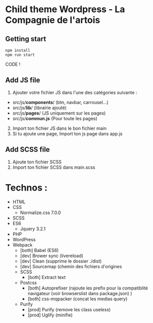 # Child theme Wordpress - La Compagnie de l'artois

## Getting start
```
npm install
npm run start
```
CODE !

## Add JS file
1) Ajouter votre fichier JS dans l'une des catégories suivante :
- src/js/<b>components</b>/ (btn, navbar, carrousel...)
- src/js/<b>lib</b>/ (librairie ajouté)
- src/js/<b>pages</b>/ (JS uniquement sur les pages)
- src/js/<b>commun.js</b> (Pour toute les pages)

2) Import ton fichier JS dans le bon fichier main
3) Si tu ajoute une page, Import ton js page dans app.js

## Add SCSS file
1) Ajoute ton fichier SCSS
2) Import ton fichier SCSS dans main.scss

# Technos :
- HTML
- CSS
  - Normalize.css 7.0.0
- SCSS
- ES6
  - Jquery 3.2.1
- PHP
- WordPress
- Webpack
  - [both] Babel (ES6)
  - [dev]  Brower sync (livereload)
  - [dev]  Clean (supprime le dossier ./dist)
  - [dev]  Sourcemap (chemin des fichiers d'origines
  - SCSS
    - [both] Extract text
  - Postcss
    - [both] Autoprefixer (rajoute les prefix pour la compatiblité navigateur (voir browserslist dans package.json) )
    - [both] css-mqpacker (concat les medias query) 
  - Purify
    - [prod] Purify (remove les class useless)
    - [prod] Uglify (minifie)